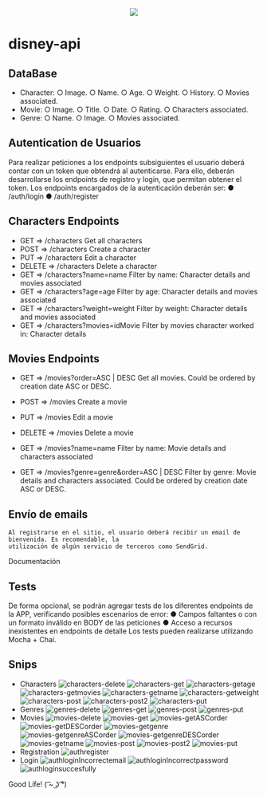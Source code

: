 <p align='center'>
<img src="https://readme-typing-svg.herokuapp.com?color=CAC8F8&background=1C1C1D&size=25&center=true&vCenter=true&width=433&height=75&lines=Hi!+I+am+Zayra+Velasco;Soft+dev+and+Admin+manager;it+is+a+backend+project;to+Alkemy;disney+characters+and+movies;enjoy+it+!">
</p>

# disney-api

## DataBase

- Character: 
  ○ Image.
  ○ Name.
  ○ Age.
  ○ Weight.
  ○ History.
  ○ Movies associated.
- Movie:
  ○ Image.
  ○ Title.
  ○ Date.
  ○ Rating.
  ○ Characters associated.
- Genre:
  ○ Name.
  ○ Image.
  ○ Movies associated.

## Autentication de Usuarios
   Para realizar peticiones a los endpoints subsiguientes el usuario deberá contar con un token que
   obtendrá al autenticarse. Para ello, deberán desarrollarse los endpoints de registro y login, que
   permitan obtener el token.
   Los endpoints encargados de la autenticación deberán ser:
   ● /auth/login
   ● /auth/register

## Characters Endpoints

- GET => /characters
  Get all characters 
- POST => /characters
  Create a character
- PUT => /characters
  Edit  a character
- DELETE => /characters
  Delete a character
- GET => /characters?name=name
  Filter by name: Character details and movies associated
- GET => /characters?age=age
  Filter by age: Character details and movies associated
- GET => /characters?weight=weight
  Filter by weight: Character details and movies associated
- GET => /characters?movies=idMovie
  Filter by movies character worked in: Character details

## Movies Endpoints

- GET => /movies?order=ASC | DESC
  Get all movies. Could be ordered by creation date ASC or DESC. 
- POST => /movies
  Create a movie
- PUT => /movies
  Edit a movie
- DELETE => /movies
  Delete a movie

- GET => /movies?name=name
  Filter by name: Movie details and characters associated
- GET => /movies?genre=genre&order=ASC | DESC
  Filter by genre: Movie details and characters associated. Could be ordered by creation date ASC or DESC.

## Envío de emails
    Al registrarse en el sitio, el usuario deberá recibir un email de bienvenida. Es recomendable, la
    utilización de algún servicio de terceros como SendGrid.

Documentación

## Tests
De forma opcional, se podrán agregar tests de los diferentes endpoints de la APP, verificando
posibles escenarios de error:
● Campos faltantes o con un formato inválido en BODY de las peticiones
● Acceso a recursos inexistentes en endpoints de detalle
Los tests pueden realizarse utilizando Mocha + Chai.

## Snips
* Characters
![characters-delete](https://user-images.githubusercontent.com/95602965/180970726-11544d0d-24e1-440f-bb90-f09ffca1d278.png)
![characters-get](https://user-images.githubusercontent.com/95602965/180970731-7193dde0-d53e-429b-80ef-2a90558d9e18.png)
![characters-getage](https://user-images.githubusercontent.com/95602965/180970736-c0f79eea-8fea-4219-9c35-171350bc3b22.png)
![characters-getmovies](https://user-images.githubusercontent.com/95602965/180970740-2f1d86be-3988-4999-9b12-7714dd00290a.png)
![characters-getname](https://user-images.githubusercontent.com/95602965/180970746-c88c9012-53a9-4718-a1e1-83c1edc94e28.png)
![characters-getweight](https://user-images.githubusercontent.com/95602965/180970748-d9403d6b-8a06-41a4-9e16-58e250c54caa.png)
![characters-post](https://user-images.githubusercontent.com/95602965/180970753-136ad6dd-5615-425d-a765-2f6273d4c98c.png)
![characters-post2](https://user-images.githubusercontent.com/95602965/180970758-6b0c3bd5-4145-4e68-a314-b1a958d03151.png)
![characters-put](https://user-images.githubusercontent.com/95602965/180970765-626c282c-4ead-4c7b-8eb4-99e258426438.png)
* Genres
![genres-delete](https://user-images.githubusercontent.com/95602965/180970768-b48d308c-8512-40f6-b90a-5b0308b3f0ba.png)
![genres-get](https://user-images.githubusercontent.com/95602965/180970770-7f8003c4-a030-4bcc-bbd0-56c7ea77a6ce.png)
![genres-post](https://user-images.githubusercontent.com/95602965/180970773-6339a2d5-fc74-40b0-9661-be5581b05c06.png)
![genres-put](https://user-images.githubusercontent.com/95602965/180970780-27376e76-101f-4484-9600-fe016dcb4207.png)
* Movies
![movies-delete](https://user-images.githubusercontent.com/95602965/180970786-76346770-cf1e-4cfc-a6cf-ef231a3e0077.png)
![movies-get](https://user-images.githubusercontent.com/95602965/180970789-6b1cf29b-87c6-47e6-ad3c-3a04d39f2f8a.png)
![movies-getASCorder](https://user-images.githubusercontent.com/95602965/180970794-7de7a2a8-0c76-461a-aba6-fd13b9eb2103.png)
![movies-getDESCorder](https://user-images.githubusercontent.com/95602965/180970797-b72cad98-e197-4444-aa23-f54ac3b735d8.png)
![movies-getgenre](https://user-images.githubusercontent.com/95602965/180970802-2036f62b-37aa-432d-8de1-a8716c149819.png)
![movies-getgenreASCorder](https://user-images.githubusercontent.com/95602965/180970805-f35f94cd-6122-4853-ac57-8f133ca523ab.png)
![movies-getgenreDESCorder](https://user-images.githubusercontent.com/95602965/180970810-cec2580a-98bb-4260-abe4-85faef31f505.png)
![movies-getname](https://user-images.githubusercontent.com/95602965/180970817-7efdfa30-3df4-41d9-880e-b964850a260c.png)
![movies-post](https://user-images.githubusercontent.com/95602965/180970821-ac099eab-0a42-4ecd-93a4-879b5407c6b3.png)
![movies-post2](https://user-images.githubusercontent.com/95602965/180970824-25fe010f-10c4-424a-8373-4b912d85792c.png)
![movies-put](https://user-images.githubusercontent.com/95602965/180970826-d1b8e677-88c0-4754-92a9-a721d5fda897.png)
* Registration
![authregister](https://user-images.githubusercontent.com/95602965/181134131-24b353cb-62e5-4186-b669-38188760ee33.png)
* Login
![authloginIncorrectemail](https://user-images.githubusercontent.com/95602965/181134109-894e8975-1ae1-4073-89f8-4f451e451b3b.png)
![authloginIncorrectpassword](https://user-images.githubusercontent.com/95602965/181134121-f109dc06-dff7-4aad-b23f-9e318db2f360.png)
![authloginsuccesfully](https://user-images.githubusercontent.com/95602965/181134125-5edac414-a9b7-4019-ae10-71a53518c947.png)

Good Life! ( ͡~ ͜ʖ ͡°)


